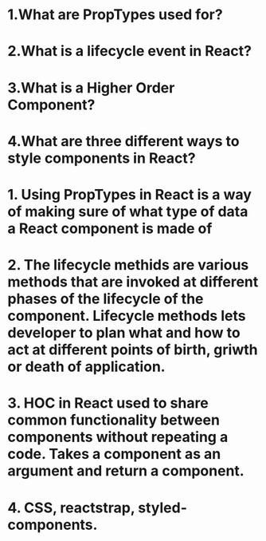 # 1.What are PropTypes used for?
# 2.What is a lifecycle event in React?
# 3.What is a Higher Order Component?
# 4.What are three different ways to style components in React?

# 1. Using PropTypes in React is a way of making sure of what type of data a React component is made of

# 2. The lifecycle methids are various methods that are invoked at different phases of the lifecycle of the component. Lifecycle methods lets developer to plan what and how to act at different points of birth, griwth or death of application.

# 3. HOC in React used to share common functionality between components without repeating a code. Takes a component as an argument and return a component.

# 4. CSS, reactstrap, styled-components.